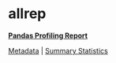 # allrep

[**Pandas Profiling Report**](https://epistasislab.github.io/penn-ml-benchmarks/profile/allrep.html)

[Metadata](metadata.yaml) | [Summary Statistics](summary_stats.tsv)

